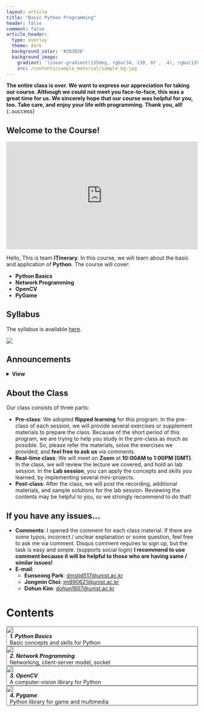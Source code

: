 ```yaml
---
layout: article
title: "Basic Python Programming"
header: false
comment: false
article_header:
  type: overlay
  theme: dark
  background_color: '#203028'
  background_image:
    gradient: 'linear-gradient(135deg, rgba(34, 139, 87 , .4), rgba(139, 34, 139, .4))'
    src: /contents/sample_material/sample_bg.jpg
---
```




<style>
  .swiper-demo {
    height: 150px;
  }
  .swiper-demo .swiper__slide {
    display: flex;
    align-items: center;
    justify-content: center;
    font-size: 1rem;
    color: #fff;
  }
  .swiper-demo .swiper__slide:nth-child(even) {
    background-color: #ff69b4;
  }
  .swiper-demo .swiper__slide:nth-child(odd) {
    background-color: #2593fc;
  }
  .swiper-demo--dark .swiper__slide:nth-child(even) {
    background-color: #312;
  }
  .swiper-demo--dark .swiper__slide:nth-child(odd) {
    background-color: #123;
  }
  .swiper-demo--image .swiper__slide:nth-child(n) {
    background-color: #000;
  }

  /* DON'T USE JS TO THIS!! */
  #grid_for_list{
    box-shadow: 1px 1px 1px 1px #ccc;  
    border: 1px solid gray;
    border-radius: 3px;
    cursor: pointer;

    transform: scale(1);
    -webkit-transform: scale(1);
    -moz-transform: scale(1);
    -ms-transform: scale(1);
    -o-transform: scale(1);
    transition: all 0.1s ease-in-out;
  }

  #grid_for_list:hover {
    transform: scale(1.0125);
    -webkit-transform: scale(1.0125);
    -moz-transform: scale(1.0125);
    -ms-transform: scale(1.0125);
    -o-transform: scale(1.0125);
  }

  #cell_for_list{
    padding: 2px 2px 2px 2px;
  }
  #h_for_list{
    margin: 0 0 0 0.5rem;
  }
  #p_for_list{
    margin: 0 0 0 0.5rem;
  }
  div.cell img{
    border-right: 1px solid gray;
  }
  .video-container {
    position: relative;
    width: 100%;
    height: 0;
    padding-bottom: 56.25%;
  }

  .video-container iframe {
    position: absolute;
    top: 0;
    left: 0;
    width: 100%;
    height: 100%;  
  
  }
</style>


**The entire class is over. We want to express our appreciation for taking our course. Although we could not meet you face-to-face, this was a great time for us. We sincerely hope that our course was helpful for you, too. Take care, and enjoy your life with programming. Thank you, all!**
{:.success}


## Welcome to the Course!

<div style="width:100%; ">
  <div class="video-container">
    <iframe src="https://www.youtube.com/embed/J4MlP3mxXJk" frameborder="0" allow="accelerometer; autoplay; clipboard-write; encrypted-media; gyroscope; picture-in-picture" allowfullscreen></iframe>
  </div>
</div>

Hello, This is team **ITinerary**. In this course, we will learn about the basic and application of **Python**. The course will cover:

- **Python Basics**
- **Network Programming**
- **OpenCV**
- **PyGame**


## Syllabus
The syllabus is available [here](/contents/2020_ITinerary/assets/docs/syllabus.pdf).

<img style="border: none;" src="/contents/2020_ITinerary/assets/imgs/announce/a.png">

## Announcements
<details>
<summary><b>View</b></summary>
<h4>201210</h4>
Session 4 recording is uploaded. Thank you!

<h4>201210</h4>
Session 3 recording is uploaded. Thank you!

<h4>201209</h4>
Session 2 recording is uploaded. Thank you!

<h4>201209</h4>
Session 1 recording is uploaded. Thank you!

<h4>201208</h4>
The lab session will be held at every 10:00AM - 1:00PM (GMT). You can access to the classroom via the <a href='https://us02web.zoom.us/j/9965189658?pwd=dGxPY1o4clZENnlvWC9MTW5aY09XUT09'>link</a>

<h4>201204</h4>
Simple and naive sample solution for 1.EX and 3.EX is uploaded. We think it is sufficient to help you come up with idea.

<h4>201203</h4>
Now, session 4, Pygame is available, good luck!

<h4>201202</h4>
Now, session 3, OpenCV is available.

<h4>201130</h4>
We inform that the syllabus is updated. Session 4 starts one-day earlier. It is to give you sufficient time for exercising by yourself, and preparing the real-time class. Thank you.

<h4>201130</h4>
Now, session 2, network programming is available, good luck!

<h4>201128</h4>
Now, session 1, Python basics is available.

<h4>201127</h4>
Hi all. Each sessions will be available on Nov 28, Nov 30, Dec 2, and Dec 4, respectively.  Also, we will inform the schedule about real-time class as soon as it is determined. Thank you.
</details>

## About the Class
Our class consists of three parts:

- **Pre-class**: We adopted **flipped learning** for this program. In the pre-class of each session, we will provide several exercises or supplement materials to prepare the class. Because of the short period of this program, we are trying to help you study in the pre-class as much as possible. So, please refer the materials, solve the exercises we provided, and **feel free to ask us** via comments. 
- **Real-time class**: We will meet on **Zoom** at **10:00AM to 1:00PM (GMT)**. In the class, we will review the lecture we covered, and hold an lab session. In the **Lab session**, you can apply the concepts and skills you learned, by implementing several mini-projects. 
- **Post-class**: After the class, we will post the recording, additional materials, and sample solutions for the lab session. Reviewing the contents may be helpful to you, so we strongly recommend to do that! 

## If you have any issues...

- **Comments**: I opened the comment for each class material. If there are some typos, incorrect / unclear explanation or some question, feel free to ask me via comment. Disqus comment requires to sign up, but the task is easy and simple. (supports social login) **I recommend to use comment because it will be helpful to those who are having same / similar issues!**
- **E-mail**: 
  - **Eunseong Park**: dmstjd517@unist.ac.kr
  - **Jongmin Choi**: jm990621@unist.ac.kr
  - **Dohun Kim**: dohun1607@unist.ac.kr

# Contents
<div class="grid scale" id="grid_for_list" onclick="location.href='posts/pythonbasic';">
  <div class="cell cell--2"><img src="/contents/sample_material/pylogo.png"></div>
  <div class="cell cell--auto">
    <h5 id="h_for_list">1. Python Basics </h5>
    <p id="p_for_list">Basic concepts and skills for Python</p>
  </div>
</div>

<div class="grid" id="grid_for_list" onclick="location.href='posts/network';">
  <div class="cell cell--2"><img src="/contents/2020_ITinerary/assets/imgs/Ego_network.png"></div>
  <div class="cell cell--auto">
    <h5 id="h_for_list">2. Network Programming</h5>
    <p id="p_for_list">Networking, client-server model, socket</p>
  </div>
</div>

<div class="grid" id="grid_for_list" onclick="location.href='posts/opencv';">
  <div class="cell cell--2"><img src="/contents/2020_ITinerary/assets/imgs/opencv.png"></div>
  <div class="cell cell--auto">
    <h5 id="h_for_list">3. OpenCV</h5>
    <p id="p_for_list">A computer-vision library for Python</p>
  </div>
</div>

<div class="grid" id="grid_for_list" onclick="location.href='posts/pygame';">
  <div class="cell cell--2"><img src="/contents/2020_ITinerary/assets/imgs/pygame.png"></div>
  <div class="cell cell--auto">
    <h5 id="h_for_list">4. Pygame</h5>
    <p id="p_for_list">Python library for game and multimedia</p>
  </div>
</div>